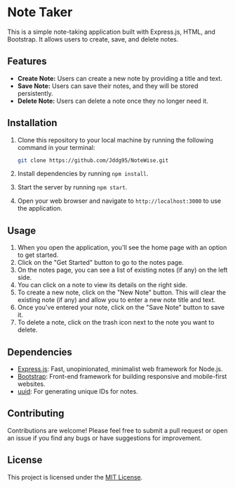 # Note Taker

This is a simple note-taking application built with Express.js, HTML, and Bootstrap. It allows users to create, save, and delete notes.

## Features

- **Create Note:** Users can create a new note by providing a title and text.
- **Save Note:** Users can save their notes, and they will be stored persistently.
- **Delete Note:** Users can delete a note once they no longer need it.

## Installation

1. Clone this repository to your local machine by running the following command in your terminal:

    ```bash
    git clone https://github.com/Jddg95/NoteWise.git
    ```

2. Install dependencies by running `npm install`.
3. Start the server by running `npm start`.
4. Open your web browser and navigate to `http://localhost:3000` to use the application.

## Usage

1. When you open the application, you'll see the home page with an option to get started.
2. Click on the "Get Started" button to go to the notes page.
3. On the notes page, you can see a list of existing notes (if any) on the left side.
4. You can click on a note to view its details on the right side.
5. To create a new note, click on the "New Note" button. This will clear the existing note (if any) and allow you to enter a new note title and text.
6. Once you've entered your note, click on the "Save Note" button to save it.
7. To delete a note, click on the trash icon next to the note you want to delete.

## Dependencies

- [Express.js](https://expressjs.com/): Fast, unopinionated, minimalist web framework for Node.js.
- [Bootstrap](https://getbootstrap.com/): Front-end framework for building responsive and mobile-first websites.
- [uuid](https://www.npmjs.com/package/uuid): For generating unique IDs for notes.

## Contributing

Contributions are welcome! Please feel free to submit a pull request or open an issue if you find any bugs or have suggestions for improvement.

## License

This project is licensed under the [MIT License](LICENSE).
